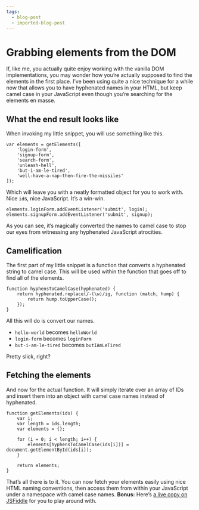 ```yaml
---
tags:
  - blog-post
  - imported-blog-post
---
```

# Grabbing elements from the DOM

If, like me, you actually quite enjoy working with the vanilla DOM implementations, you may wonder how you’re actually supposed to find the elements in the first place. I’ve been using quite a nice technique for a while now that allows you to have hyphenated names in your HTML, but keep camel case in your JavaScript even though you’re searching for the elements en masse.

## What the end result looks like

When invoking my little snippet, you will use something like this.

```
var elements = getElements([
    'login-form',
    'signup-form',
    'search-form',
    'unleash-hell',
    'but-i-am-le-tired',
    'well-have-a-nap-then-fire-the-missiles'
]);
```

Which will leave you with a neatly formatted object for you to work with. Nice `id`s, nice JavaScript. It’s a win-win.

```
elements.loginForm.addEventListener('submit', login);
elements.signupForm.addEventListener('submit', signup);
```

As you can see, it’s magically converted the names to camel case to stop our eyes from witnessing any hyphenated JavaScript atrocities.

## Camelification

The first part of my little snippet is a function that converts a hyphenated string to camel case. This will be used within the function that goes off to find all of the elements.

```
function hyphensToCamelCase(hyphenated) {
    return hyphenated.replace(/-(\w)/ig, function (match, hump) {
        return hump.toUpperCase();
    });
}
```

All this will do is convert our names.

* `hello-world` becomes `helloWorld`
* `login-form` becomes `loginForm`
* `but-i-am-le-tired` becomes `butIAmLeTired`

Pretty slick, right?

## Fetching the elements

And now for the actual function. It will simply iterate over an array of IDs and insert them into an object with camel case names instead of hyphenated.

```
function getElements(ids) {
    var i;
    var length = ids.length;
    var elements = {};

    for (i = 0; i < length; i++) {
        elements[hyphensToCamelCase(ids[i])] = document.getElementById(ids[i]);
    }

    return elements;
}
```

That’s all there is to it. You can now fetch your elements easily using nice HTML naming conventions, then access them from within your JavaScript under a namespace with camel case names. **Bonus:** Here’s [a live copy on JSFiddle](http://jsfiddle.net/Wolfy87/JFZQZ/) for you to play around with.
